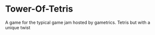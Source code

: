 # Tower-Of-Tetris
A game for the typical game jam hosted by gametrics. Tetris but with a unique twist
